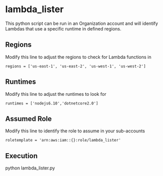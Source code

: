# lambda_lister #

This python script can be run in an Organization account and will identify Lambdas that use a specific runtime in defined regions.

## Regions ## 
Modify this line to adjust the regions to check for Lambda functions in

`regions = ['us-east-1', 'us-east-2', 'us-west-1', 'us-west-2']`

## Runtimes ##
Modify this line to adjust the runtimes to look for

`runtimes = ['nodejs6.10','dotnetcore2.0']`

## Assumed Role ##
Modify this line to identify the role to assume in your sub-accounts

`roletemplate = 'arn:aws:iam::{}:role/lambda_lister'`

## Execution ##
python lambda_lister.py
